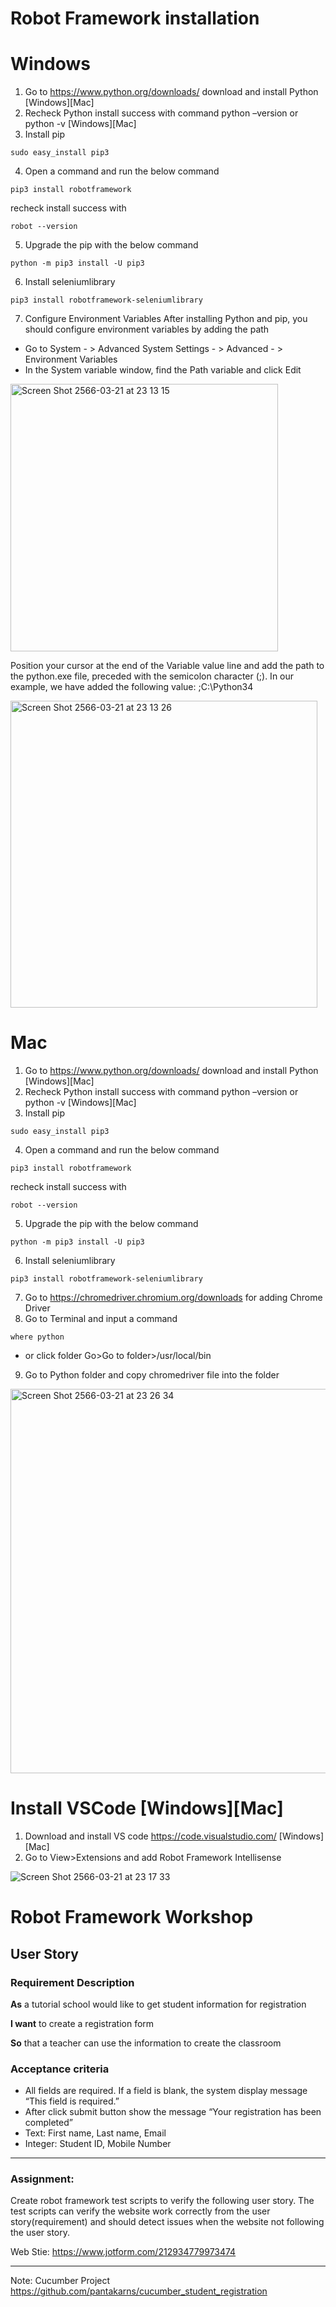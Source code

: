 # Robot Framework installation

# Windows
1. Go to https://www.python.org/downloads/ download and install Python [Windows][Mac]
2. Recheck Python install success with command python –version or python -v [Windows][Mac]
3. Install pip
```
sudo easy_install pip3
```
4. Open a command and run the below command
```
pip3 install robotframework
```
recheck install success with
```
robot --version
```
5. Upgrade the pip with the below command
```
python -m pip3 install -U pip3
```
6. Install seleniumlibrary
```
pip3 install robotframework-seleniumlibrary
```
7. Configure Environment Variables After installing Python and pip, you should configure environment variables by adding the path

- Go to System - > Advanced System Settings - > Advanced - > Environment Variables
- In the System variable window, find the Path variable and click Edit

<img width="428" alt="Screen Shot 2566-03-21 at 23 13 15" src="https://user-images.githubusercontent.com/102522906/226671168-e9ac8980-810b-4afc-bef6-3bcc2e38ba48.png">

Position your cursor at the end of the Variable value line and add the path to the python.exe file, preceded with the semicolon character (;). In our example, we have added the following value: ;C:\Python34

<img width="491" alt="Screen Shot 2566-03-21 at 23 13 26" src="https://user-images.githubusercontent.com/102522906/226671442-25136524-f2a6-4715-8897-73612df338d7.png">

# Mac
1. Go to https://www.python.org/downloads/ download and install Python [Windows][Mac]
2. Recheck Python install success with command python –version or python -v [Windows][Mac]
3. Install pip
```
sudo easy_install pip3
```
4. Open a command and run the below command
```
pip3 install robotframework
```
recheck install success with
```
robot --version
```
5. Upgrade the pip with the below command
```
python -m pip3 install -U pip3
```
6. Install seleniumlibrary
```
pip3 install robotframework-seleniumlibrary
```
7. Go to https://chromedriver.chromium.org/downloads for adding Chrome Driver
8. Go to Terminal and input a command 
```
where python
```
- or click folder Go>Go to folder>/usr/local/bin

9. Go to Python folder and copy chromedriver file into the folder
<img width="615" alt="Screen Shot 2566-03-21 at 23 26 34" src="https://user-images.githubusercontent.com/102522906/226675737-ccf77b0e-ea4b-423d-be83-fdf558c61c92.png">


# Install VSCode [Windows][Mac]

1. Download and install VS code https://code.visualstudio.com/ [Windows][Mac]
2. Go to View>Extensions and add Robot Framework Intellisense

![Screen Shot 2566-03-21 at 23 17 33](https://user-images.githubusercontent.com/102522906/226673853-afa42908-ab8d-4a9b-9710-f2c3e210b2f9.png)


# Robot Framework Workshop
## User Story
### Requirement Description

**As** a tutorial school would like to get student information for registration

**I want**  to create a registration form

**So** that a teacher can use the information to create the classroom

### Acceptance criteria
- All fields are required. If a field is blank, the system display message “This field is required.”
- After click submit button show the message “Your registration has been completed”
- Text: First name, Last name, Email
- Integer: Student ID, Mobile Number

____________________________________________________________________________________________________________
### Assignment: 
Create robot framework test scripts to verify the following user story. The test scripts can verify the website work correctly from the user story(requirement) and should detect issues when the website not following the user story.

Web Stie: https://www.jotform.com/212934779973474

____________________________________________________________________________________________________________


Note: Cucumber Project https://github.com/pantakarns/cucumber_student_registration
